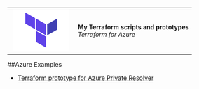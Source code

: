 



<table style="width: 100%; border-style: none;"><tr>
<td style="width: 140px; text-align: center;"><a href="https://www.terraform.io/"><img width="130px" src="./docs/images/terraform.png" alt="Terraform logo"/></a></td>
<td>
<strong>My Terraform scripts and prototypes</strong><br />
<i>Terraform for Azure</i><br />
</td>
</tr></table>



 
##Azure Examples
 
- [Terraform prototype for Azure Private Resolver](./azure/private-resolver-prototype)

